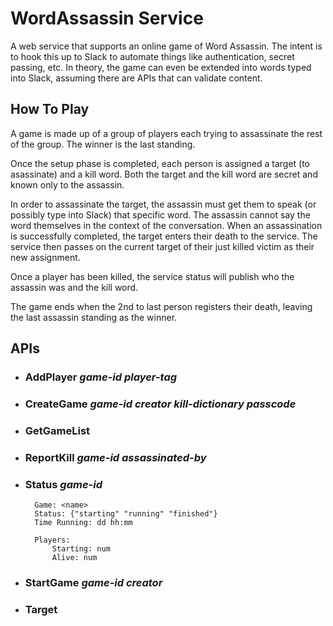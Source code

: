 # WordAssassin Service

A web service that supports an online game of Word Assassin. The intent is to hook this up to Slack to automate things like authentication, secret passing, etc. In theory,
the game can even be extended into words typed into Slack, assuming there are APIs that can validate content.

## How To Play

A game is made up of a group of players each trying to assassinate the rest of the group. The winner is the last standing.

Once the setup phase is completed, each person is assigned a target (to asassinate) and a kill word. Both the target and the kill word are secret and known only to the assassin.

In order to assassinate the target, the assassin must get them to speak (or possibly type into Slack) that specific word. The assassin cannot say the word themselves in the context of the conversation. When an assassination is successfully completed, the target enters their death to the service. The service then passes on the current target of their just killed victim as their new assignment.

Once a player has been killed, the service status will publish who the assassin was and the kill word.

The game ends when the 2nd to last person registers their death, leaving the last assassin standing as the winner.

## APIs

- ###  **AddPlayer** *game-id player-tag*

- ###  **CreateGame** *game-id creator kill-dictionary passcode*
  
- ###  **GetGameList**

- ###  **ReportKill** *game-id assassinated-by*

- ###  **Status** *game-id*
        Game: <name>
        Status: {"starting" "running" "finished"}
        Time Running: dd hh:mm
  
        Players:
            Starting: num
            Alive: num

- ###  **StartGame** *game-id creator*

- ###  Target
